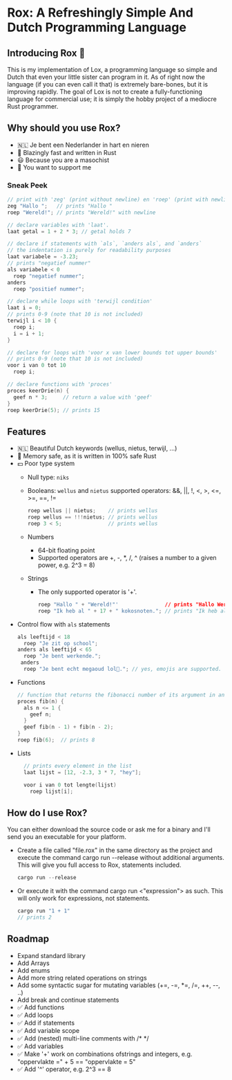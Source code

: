 <H1> Rox: A Refreshingly Simple And Dutch Programming Language </H1>

<H2>Introducing Rox 🦀</H2>
This is my implementation of Lox, a programming language so simple and Dutch that even your little sister can program in it. As of right now the language (if you can even call it that) is extremely bare-bones, but it is improving rapidly. The goal of Lox is not to create a fully-functioning language for commercial use; it is simply the hobby project of a mediocre Rust programmer.

<H2>Why should you use Rox?</H2>

- 🇳🇱 Je bent een Nederlander in hart en nieren
-  🚀 Blazingly fast and written in Rust  
- 😃 Because you are a masochist
- 🥰 You want to support me


<H3>Sneak Peek</H3>

```c
// print with 'zeg' (print without newline) en 'roep' (print with newline)
zeg "Hallo ";   // prints "Hallo "
roep "Wereld!"; // prints "Wereld!" with newline

// declare variables with 'laat'.
laat getal = 1 + 2 * 3; // getal holds 7

// declare if statements with `als`, `anders als`, and `anders`
// the indentation is purely for readability purposes
laat variabele = -3.23;
// prints "negatief nummer"
als variabele < 0
  roep "negatief nummer";
anders
  roep "positief nummer";

// declare while loops with 'terwijl condition'
laat i = 0;
// prints 0-9 (note that 10 is not included)
terwijl i < 10 {
  roep i;
  i = i + 1;
}

// declare for loops with 'voor x van lower bounds tot upper bounds'
// prints 0-9 (note that 10 is not included)
voor i van 0 tot 10
  roep i;

// declare functions with 'proces'
proces keerDrie(n) {
  geef n * 3;     // return a value with 'geef'
}
roep keerDrie(5); // prints 15

```

<H2>Features</H2>

- 🇳🇱 Beautiful Dutch keywords  (wellus, nietus, terwijl, ...)
- 🦀 Memory safe, as it is written in 100% safe Rust 
- 💵 Poor type system
  - Null type: `niks`
  - Booleans: `wellus` and `nietus`
    supported operators: &&, ||, !, <, >, <=, >=, ==, !=
    ```c
    roep wellus || nietus;    // prints wellus
    roep wellus == !!!nietus; // prints wellus
    roep 3 < 5;               // prints wellus
    ```
  - Numbers
    - 64-bit floating point
    - Supported operators are +, -, *, /, ^ (raises a number to a given power, e.g. 2^3 = 8)

  - Strings
    - The only supported operator is '+'.
      ```c
      roep "Hallo " + "Wereld!"'               // prints "Hallo Wereld!"
      roep "Ik heb al " + 17 + " kokosnoten."; // prints "Ik heb al 17 kokosnoten!!"
      ```
- Control flow with `als` statements
  ```c
  als leeftijd < 18
    roep "Je zit op school";
  anders als leeftijd < 65
    roep "Je bent werkende.";
   anders
    roep "Je bent echt megaoud lol🤣."; // yes, emojis are supported.
  ```
- Functions
  ```c
  // function that returns the fibonacci number of its argument in an extremely inefficient manner
  proces fib(n) {
    als n <= 1 {
      geef n;
    }
    geef fib(n - 1) + fib(n - 2);
  }
  roep fib(6);  // prints 8
  ```
- Lists
  ```c
    // prints every element in the list
    laat lijst = [12, -2.3, 3 * 7, "hey"];

    voor i van 0 tot lengte(lijst)
      roep lijst[i];
  ```

<H2>How do I use Rox?</H2>
You can either download the source code or ask me for a binary and I'll send you an executable for your platform.


- Create a file called "file.rox" in the same directory as the project and execute the command cargo run --release without additional arguments. This will give you full access to Rox, statements included.
  ```rust
  cargo run --release
  ```
  
- Or execute it with the command cargo run <"expression"> as such. This will only work for expressions, not statements.
  ```rust
  cargo run "1 + 1"
  // prints 2
  ```


<H2>Roadmap</H2>

- Expand standard library
- Add Arrays
- Add enums
- Add more string related operations on strings
- Add some syntactic sugar for mutating variables (+=, -=, *=, /=, ++, --, ..)
- Add break and continue statements
- ✅ Add functions
- ✅ Add loops
- ✅ Add if statements
- ✅ Add variable scope
- ✅ Add (nested) multi-line comments with /* */
- ✅ Add variables
- ✅ Make '+' work on combinations ofstrings and integers, e.g. "oppervlakte =" + 5 == "oppervlakte = 5" 
- ✅ Add '^' operator, e.g. 2^3 == 8
